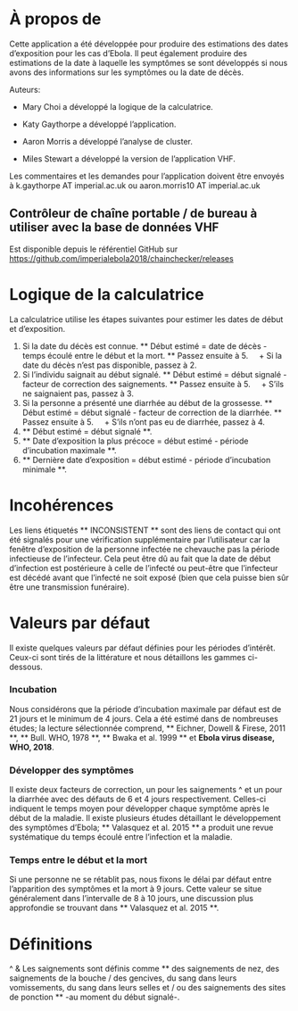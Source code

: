 À propos de
===========

Cette application a été développée pour produire des estimations des
dates d’exposition pour les cas d’Ebola. Il peut également produire des
estimations de la date à laquelle les symptômes se sont développés si
nous avons des informations sur les symptômes ou la date de décès.

Auteurs:

-   Mary Choi a développé la logique de la calculatrice.

-   Katy Gaythorpe a développé l’application.

-   Aaron Morris a développé l’analyse de cluster.

-   Miles Stewart a développé la version de l’application VHF.

Les commentaires et les demandes pour l’application doivent être envoyés
à k.gaythorpe AT imperial.ac.uk ou aaron.morris10 AT imperial.ac.uk

Contrôleur de chaîne portable / de bureau à utiliser avec la base de données VHF
--------------------------------------------------------------------------------

Est disponible depuis le référentiel GitHub sur
<a href="https://github.com/imperialebola2018/chainchecker/releases" class="uri">https://github.com/imperialebola2018/chainchecker/releases</a>

Logique de la calculatrice
==========================

La calculatrice utilise les étapes suivantes pour estimer les dates de
début et d’exposition.

1.  Si la date du décès est connue. \*\* Début estimé = date de décès -
    temps écoulé entre le début et la mort. \*\* Passez ensuite à 5.
        + Si la date du décès n’est pas disponible, passez à 2.
2.  Si l’individu saignait au début signalé. \*\* Début estimé = début
    signalé - facteur de correction des saignements. \*\* Passez ensuite
    à 5.     + S’ils ne saignaient pas, passez à 3.
3.  Si la personne a présenté une diarrhée au début de la grossesse.
    \*\* Début estimé = début signalé - facteur de correction de la
    diarrhée. \*\* Passez ensuite à 5.     + S’ils n’ont pas eu de
    diarrhée, passez à 4.
4.  \*\* Début estimé = début signalé \*\*.
5.  \*\* Date d’exposition la plus précoce = début estimé - période
    d’incubation maximale \*\*.
6.  \*\* Dernière date d’exposition = début estimé - période
    d’incubation minimale \*\*.

Incohérences
============

Les liens étiquetés \*\* INCONSISTENT \*\* sont des liens de contact qui
ont été signalés pour une vérification supplémentaire par l’utilisateur
car la fenêtre d’exposition de la personne infectée ne chevauche pas la
période infectieuse de l’infecteur. Cela peut être dû au fait que la
date de début d’infection est postérieure à celle de l’infecté ou
peut-être que l’infecteur est décédé avant que l’infecté ne soit exposé
(bien que cela puisse bien sûr être une transmission funéraire).

Valeurs par défaut
==================

Il existe quelques valeurs par défaut définies pour les périodes
d’intérêt. Ceux-ci sont tirés de la littérature et nous détaillons les
gammes ci-dessous.

### Incubation

Nous considérons que la période d’incubation maximale par défaut est de
21 jours et le minimum de 4 jours. Cela a été estimé dans de nombreuses
études; la lecture sélectionnée comprend, \*\* Eichner, Dowell & Firese,
2011 **, ** Bull. WHO, 1978 **, ** Bwaka et al. 1999 \*\* et **Ebola
virus disease, WHO, 2018**.

### Développer des symptômes

Il existe deux facteurs de correction, un pour les saignements ^ et un
pour la diarrhée avec des défauts de 6 et 4 jours respectivement.
Celles-ci indiquent le temps moyen pour développer chaque symptôme après
le début de la maladie. Il existe plusieurs études détaillant le
développement des symptômes d’Ebola; \*\* Valasquez et al. 2015 \*\* a
produit une revue systématique du temps écoulé entre l’infection et la
maladie.

### Temps entre le début et la mort

Si une personne ne se rétablit pas, nous fixons le délai par défaut
entre l’apparition des symptômes et la mort à 9 jours. Cette valeur se
situe généralement dans l’intervalle de 8 à 10 jours, une discussion
plus approfondie se trouvant dans \*\* Valasquez et al. 2015 \*\*.

Définitions
===========

^ & Les saignements sont définis comme \*\* des saignements de nez, des
saignements de la bouche / des gencives, du sang dans leurs
vomissements, du sang dans leurs selles et / ou des saignements des
sites de ponction \*\* -au moment du début signalé-.
